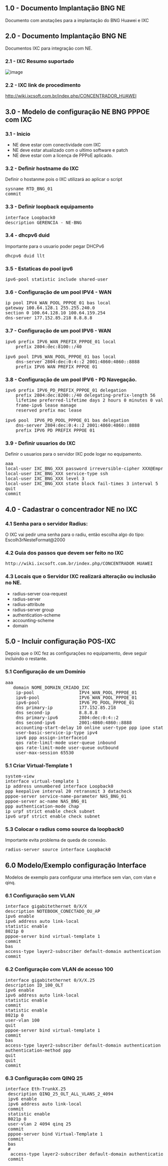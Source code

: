 ## 1.0 - Documento Implantação BNG NE
Documento com anotações para a implantação do BNG Huawei e IXC

## 2.0 - Documento Implantação BNG NE
Documentos IXC para integração com NE.

### 2.1 - IXC Resumo suportado
![image](https://user-images.githubusercontent.com/69680913/148784508-348011e0-65df-487f-874e-a44abffe77ab.png)

### 2.2 - IXC link de procedimento
http://wiki.ixcsoft.com.br/index.php/CONCENTRADOR_HUAWEI


## 3.0 - Modelo de configuração NE BNG PPPOE com IXC

### 3.1 - Inicio

- NE deve estar com conectividade com IXC
- NE deve estar atualizado com o ultimo software e patch
- NE deve estar com a licença de PPPoE aplicado.

### 3.2 - Definir hostname do IXC
Definir o hostanme pois o IXC utilizará ao aplicar o script
<pre>
sysname RTD_BNG_01
commit
</pre>

### 3.3 - Definir loopback equipamento
<pre>
interface Loopback0
description GERENCIA - NE-BNG
</pre>

### 3.4 - dhcpv6 duid
Importante para o usuario poder pegar DHCPv6
<pre>
dhcpv6 duid llt
</pre>

### 3.5 - Estaticas do pool ipv6
<pre>
ipv6-pool statistic include shared-user
</pre>


### 3.6 - Configuração de um pool IPV4 - WAN
<pre>
ip pool IPV4_WAN_POOL_PPPOE_01 bas local
gateway 100.64.128.1 255.255.240.0
section 0 100.64.128.10 100.64.159.254
dns-server 177.152.85.218 8.8.8.8
</pre>


###  3.7 - Configuração de um pool IPV6 - WAN
<pre>
ipv6 prefix IPV6_WAN_PREFIX_PPPOE_01 local
    prefix 2804:dec:8100::/40 

ipv6 pool IPV6_WAN_POOL_PPPOE_01 bas local  
    dns-server 2804:dec:0:4::2 2001:4860:4860::8888
    prefix IPV6_WAN_PREFIX_PPPOE_01
</pre>



### 3.8 - Configuração de um pool IPV6 - PD Navegação.
<pre>
ipv6 prefix IPV6_PD_PREFIX_PPPOE_01 delegation
    prefix 2804:dec:8200::/40 delegating-prefix-length 56
    lifetime preferred-lifetime days 2 hours 0 minutes 0 valid-lifetime days 10 hours 0 minutes 0
    frame-ipv6 lease manage
    reserved prefix mac lease

ipv6 pool  IPV6_PD_POOL_PPPOE_01 bas delegation  
    dns-server 2804:dec:0:4::2 2001:4860:4860::8888
    prefix IPV6_PD_PREFIX_PPPOE_01
</pre>


### 3.9 - Definir usuarios do IXC
Definir o usuarios para o servidor IXC pode logar no equipamento.

<pre>
aaa
local-user IXC_BNG_XXX password irreversible-cipher XXX@Empresa@erp#300#
local-user IXC_BNG_XXX service-type ssh
local-user IXC_BNG_XXX level 3
local-user IXC_BNG_XXX state block fail-times 3 interval 5
quit
commit
</pre>


## 4.0 - Cadastrar o concentrador NE no IXC

### 4.1 Senha para o servidor Radius: 
O IXC vai pedir uma senha para o radiu, então escolha algo do tipo: Escolh3rNesteFormat@2000 

### 4.2 Guia dos passos que devem ser feito no IXC
<pre>
http://wiki.ixcsoft.com.br/index.php/CONCENTRADOR_HUAWEI
</pre>

### 4.3 Locais que o Servidor IXC realizará alteração ou inclusão no NE.

- radius-server coa-request
- radius-server
- radius-attribute
- radius-server group
- authentication-scheme
- accounting-scheme
- domain

## 5.0 - Incluir configuração POS-IXC
Depois que o IXC fez as configurações no equipamento, deve seguir incluindo o restante.

### 5.1 Configuração de um Domínio
<pre>
aaa
   domain NOME_DOMAIN_CRIADO_IXC
    ip-pool                 IPV4_WAN_POOL_PPPOE_01
    ipv6-pool               IPV6_WAN_POOL_PPPOE_01
    ipv6-pool               IPV6_PD_POOL_PPPOE_01
    dns primary-ip          177.152.85.218
    dns second-ip           8.8.8.8
    dns primary-ipv6        2804:dec:0:4::2
    dns second-ipv6         2001:4860:4860::8888
    accounting-start-delay 10 online user-type ppp ipoe static 
    user-basic-service-ip-type ipv4 
    ipv6 ppp assign-interfaceid
    qos rate-limit-mode user-queue inbound
    qos rate-limit-mode user-queue outbound
    user-max-session 65530
</pre>


### 5.1 Criar Virtual-Template 1 
<pre>
system-view
interface virtual-template 1
ip address unnumbered interface Loopback0
ppp keepalive interval 20 retransmit 3 datacheck
pppoe-server service-name-parameter NAS_BNG_01
pppoe-server ac-name NAS_BNG_01
ppp authentication-mode chap
ip urpf strict enable check subnet
ipv6 urpf strict enable check subnet
</pre>

### 5.3 Colocar o radius como source da loopback0
Importante evita problema de queda de conexão.
<pre>
radius-server source interface Loopback0
</pre>

## 6.0 Modelo/Exemplo configuração Interface
Modelos de exemplo para configurar uma interface sem vlan, com vlan e qinq.

### 6.1 Configuração sem VLAN
<pre>
interface gigabitethernet 0/X/X
description NOTEBOOK_CONECTADO_OU_AP
ipv6 enable
ipv6 address auto link-local
statistic enable
8021p 0
pppoe-server bind virtual-template 1
commit
bas
access-type layer2-subscriber default-domain authentication XXXXX_NOME_DOMAIN_CRIADO_IXC
commit
</pre>

### 6.2 Configuração com VLAN de acesso 100
<pre>
interface gigabitethernet 0/X/X.25
description ID_100_OLT
ipv6 enable
ipv6 address auto link-local
statistic enable
commit
statistic enable
8021p 0
user-vlan 100
quit
pppoe-server bind virtual-template 1
commit
bas
access-type layer2-subscriber default-domain authentication XXXXX_NOME_DOMAIN_CRIADO_IXC
authentication-method ppp
quit
quit
commit
</pre>

### 6.3 Configuração com QINQ 25 
<pre>
interface Eth-TrunkX.25
 description QINQ_25_OLT_ALL_VLANS_2_4094
 ipv6 enable
 ipv6 address auto link-local
 commit
 statistic enable
 8021p 0
 user-vlan 2 4094 qinq 25
 commit
 pppoe-server bind Virtual-Template 1
 commit
 bas
 #
  access-type layer2-subscriber default-domain authentication XXXXX_NOME_DOMAIN_CRIADO_IXC
 commit
</pre>
